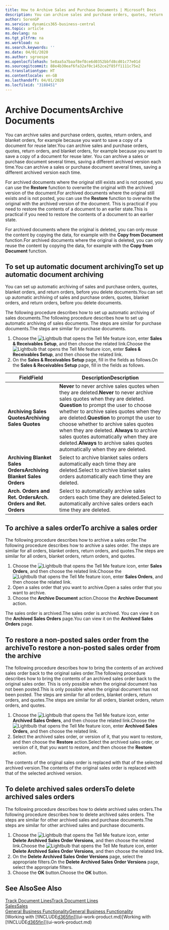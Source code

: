 ```yaml
---
title: How to Archive Sales and Purchase Documents | Microsoft Docs
description: You can archive sales and purchase orders, quotes, return orders, and blanket orders, and you can use the archived document to recreate the document that it was archived from.
author: SorenGP
ms.service: dynamics365-business-central
ms.topic: article
ms.devlang: na
ms.tgt_pltfrm: na
ms.workload: na
ms.search.keywords: ''
ms.date: 04/01/2020
ms.author: sgroespe
ms.openlocfilehash: 5e8aa5a7baaf8ef8ce6d0352bbfd8cd01c77e01d
ms.sourcegitcommit: 88e4b30eaf6fa32af0c1452ce2f85ff1111c75e2
ms.translationtype: HT
ms.contentlocale: en-GB
ms.lasthandoff: 04/01/2020
ms.locfileid: "3188451"
---
```

# <a name="archive-documents"></a><span data-ttu-id="2d6a0-103">Archive Documents</span><span class="sxs-lookup"><span data-stu-id="2d6a0-103">Archive Documents</span></span>
<span data-ttu-id="2d6a0-104">You can archive sales and purchase orders, quotes, return orders, and blanket orders, for example because you want to save a copy of a document for reuse later.</span><span class="sxs-lookup"><span data-stu-id="2d6a0-104">You can archive sales and purchase orders, quotes, return orders, and blanket orders, for example because you want to save a copy of a document for reuse later.</span></span> <span data-ttu-id="2d6a0-105">You can archive a sales or purchase document several times, saving a different archived version each time.</span><span class="sxs-lookup"><span data-stu-id="2d6a0-105">You can archive a sales or purchase document several times, saving a different archived version each time.</span></span>

<span data-ttu-id="2d6a0-106">For archived documents where the original still exists and is not posted, you can use the **Restore** function to overwrite the original with the archived version of the document.</span><span class="sxs-lookup"><span data-stu-id="2d6a0-106">For archived documents where the original still exists and is not posted, you can use the **Restore** function to overwrite the original with the archived version of the document.</span></span> <span data-ttu-id="2d6a0-107">This is practical if you need to restore the contents of a document to an earlier state.</span><span class="sxs-lookup"><span data-stu-id="2d6a0-107">This is practical if you need to restore the contents of a document to an earlier state.</span></span>

<span data-ttu-id="2d6a0-108">For archived documents where the original is deleted, you can only reuse the content by copying the data, for example with the **Copy from Document** function.</span><span class="sxs-lookup"><span data-stu-id="2d6a0-108">For archived documents where the original is deleted, you can only reuse the content by copying the data, for example with the **Copy from Document** function.</span></span>   

## <a name="to-set-up-automatic-document-archiving"></a><span data-ttu-id="2d6a0-109">To set up automatic document archiving</span><span class="sxs-lookup"><span data-stu-id="2d6a0-109">To set up automatic document archiving</span></span>  
<span data-ttu-id="2d6a0-110">You can set up automatic archiving of sales and purchase orders, quotes, blanket orders, and return orders, before you delete documents.</span><span class="sxs-lookup"><span data-stu-id="2d6a0-110">You can set up automatic archiving of sales and purchase orders, quotes, blanket orders, and return orders, before you delete documents.</span></span>

<span data-ttu-id="2d6a0-111">The following procedure describes how to set up automatic archiving of sales documents.</span><span class="sxs-lookup"><span data-stu-id="2d6a0-111">The following procedure describes how to set up automatic archiving of sales documents.</span></span> <span data-ttu-id="2d6a0-112">The steps are similar for purchase documents.</span><span class="sxs-lookup"><span data-stu-id="2d6a0-112">The steps are similar for purchase documents.</span></span>
1.  <span data-ttu-id="2d6a0-113">Choose the ![Lightbulb that opens the Tell Me feature](media/ui-search/search_small.png "Tell me what you want to do") icon, enter **Sales & Receivables Setup**, and then choose the related link.</span><span class="sxs-lookup"><span data-stu-id="2d6a0-113">Choose the ![Lightbulb that opens the Tell Me feature](media/ui-search/search_small.png "Tell me what you want to do") icon, enter **Sales & Receivables Setup**, and then choose the related link.</span></span>
2. <span data-ttu-id="2d6a0-114">On the **Sales & Receivables Setup** page, fill in the fields as follows.</span><span class="sxs-lookup"><span data-stu-id="2d6a0-114">On the **Sales & Receivables Setup** page, fill in the fields as follows.</span></span>

|<span data-ttu-id="2d6a0-115">Field</span><span class="sxs-lookup"><span data-stu-id="2d6a0-115">Field</span></span>|<span data-ttu-id="2d6a0-116">Description</span><span class="sxs-lookup"><span data-stu-id="2d6a0-116">Description</span></span>|
|-----|-----------|
|<span data-ttu-id="2d6a0-117">**Archiving Sales Quotes**</span><span class="sxs-lookup"><span data-stu-id="2d6a0-117">**Archiving Sales Quotes**</span></span>|<span data-ttu-id="2d6a0-118">**Never** to never archive sales quotes when they are deleted.</span><span class="sxs-lookup"><span data-stu-id="2d6a0-118">**Never** to never archive sales quotes when they are deleted.</span></span> <span data-ttu-id="2d6a0-119">**Question** to prompt the user to choose whether to archive sales quotes when they are deleted.</span><span class="sxs-lookup"><span data-stu-id="2d6a0-119">**Question** to prompt the user to choose whether to archive sales quotes when they are deleted.</span></span> <span data-ttu-id="2d6a0-120">**Always** to archive sales quotes automatically when they are deleted.</span><span class="sxs-lookup"><span data-stu-id="2d6a0-120">**Always** to archive sales quotes automatically when they are deleted.</span></span>|
|<span data-ttu-id="2d6a0-121">**Archiving Blanket Sales Orders**</span><span class="sxs-lookup"><span data-stu-id="2d6a0-121">**Archiving Blanket Sales Orders**</span></span>|<span data-ttu-id="2d6a0-122">Select to archive blanket sales orders automatically each time they are deleted.</span><span class="sxs-lookup"><span data-stu-id="2d6a0-122">Select to archive blanket sales orders automatically each time they are deleted.</span></span>|
|<span data-ttu-id="2d6a0-123">**Arch. Orders and Ret. Orders**</span><span class="sxs-lookup"><span data-stu-id="2d6a0-123">**Arch. Orders and Ret. Orders**</span></span>|<span data-ttu-id="2d6a0-124">Select to automatically archive sales orders each time they are deleted.</span><span class="sxs-lookup"><span data-stu-id="2d6a0-124">Select to automatically archive sales orders each time they are deleted.</span></span>|

## <a name="to-archive-a-sales-order"></a><span data-ttu-id="2d6a0-125">To archive a sales order</span><span class="sxs-lookup"><span data-stu-id="2d6a0-125">To archive a sales order</span></span>
<span data-ttu-id="2d6a0-126">The following procedure describes how to archive a sales order.</span><span class="sxs-lookup"><span data-stu-id="2d6a0-126">The following procedure describes how to archive a sales order.</span></span> <span data-ttu-id="2d6a0-127">The steps are similar for all orders, blanket orders, return orders, and quotes.</span><span class="sxs-lookup"><span data-stu-id="2d6a0-127">The steps are similar for all orders, blanket orders, return orders, and quotes.</span></span>

1.  <span data-ttu-id="2d6a0-128">Choose the ![Lightbulb that opens the Tell Me feature](media/ui-search/search_small.png "Tell me what you want to do") icon, enter **Sales Orders**, and then choose the related link.</span><span class="sxs-lookup"><span data-stu-id="2d6a0-128">Choose the ![Lightbulb that opens the Tell Me feature](media/ui-search/search_small.png "Tell me what you want to do") icon, enter **Sales Orders**, and then choose the related link.</span></span>  
2.  <span data-ttu-id="2d6a0-129">Open a sales order that you want to archive.</span><span class="sxs-lookup"><span data-stu-id="2d6a0-129">Open a sales order that you want to archive.</span></span>  
3.  <span data-ttu-id="2d6a0-130">Choose the **Archive Document** action.</span><span class="sxs-lookup"><span data-stu-id="2d6a0-130">Choose the **Archive Document** action.</span></span>

<span data-ttu-id="2d6a0-131">The sales order is archived.</span><span class="sxs-lookup"><span data-stu-id="2d6a0-131">The sales order is archived.</span></span> <span data-ttu-id="2d6a0-132">You can view it on the **Archived Sales Orders** page.</span><span class="sxs-lookup"><span data-stu-id="2d6a0-132">You can view it on the **Archived Sales Orders** page.</span></span>

## <a name="to-restore-a-non-posted-sales-order-from-the-archive"></a><span data-ttu-id="2d6a0-133">To restore a non-posted sales order from the archive</span><span class="sxs-lookup"><span data-stu-id="2d6a0-133">To restore a non-posted sales order from the archive</span></span>
<span data-ttu-id="2d6a0-134">The following procedure describes how to bring the contents of an archived sales order back to the original sales order.</span><span class="sxs-lookup"><span data-stu-id="2d6a0-134">The following procedure describes how to bring the contents of an archived sales order back to the original sales order.</span></span> <span data-ttu-id="2d6a0-135">This is only possible when the original document has not been posted.</span><span class="sxs-lookup"><span data-stu-id="2d6a0-135">This is only possible when the original document has not been posted.</span></span> <span data-ttu-id="2d6a0-136">The steps are similar for all orders, blanket orders, return orders, and quotes.</span><span class="sxs-lookup"><span data-stu-id="2d6a0-136">The steps are similar for all orders, blanket orders, return orders, and quotes.</span></span>

1. <span data-ttu-id="2d6a0-137">Choose the ![Lightbulb that opens the Tell Me feature](media/ui-search/search_small.png "Tell me what you want to do") icon, enter **Archived Sales Orders**, and then choose the related link.</span><span class="sxs-lookup"><span data-stu-id="2d6a0-137">Choose the ![Lightbulb that opens the Tell Me feature](media/ui-search/search_small.png "Tell me what you want to do") icon, enter **Archived Sales Orders**, and then choose the related link.</span></span>
2. <span data-ttu-id="2d6a0-138">Select the archived sales order, or version of it, that you want to restore, and then choose the **Restore** action.</span><span class="sxs-lookup"><span data-stu-id="2d6a0-138">Select the archived sales order, or version of it, that you want to restore, and then choose the **Restore** action.</span></span>  

<span data-ttu-id="2d6a0-139">The contents of the original sales order is replaced with that of the selected archived version.</span><span class="sxs-lookup"><span data-stu-id="2d6a0-139">The contents of the original sales order is replaced with that of the selected archived version.</span></span>

## <a name="to-delete-archived-sales-orders"></a><span data-ttu-id="2d6a0-140">To delete archived sales orders</span><span class="sxs-lookup"><span data-stu-id="2d6a0-140">To delete archived sales orders</span></span>
<span data-ttu-id="2d6a0-141">The following procedure describes how to delete archived sales orders.</span><span class="sxs-lookup"><span data-stu-id="2d6a0-141">The following procedure describes how to delete archived sales orders.</span></span> <span data-ttu-id="2d6a0-142">The steps are similar for other archived sales and purchase documents.</span><span class="sxs-lookup"><span data-stu-id="2d6a0-142">The steps are similar for other archived sales and purchase documents.</span></span>

1.  <span data-ttu-id="2d6a0-143">Choose the ![Lightbulb that opens the Tell Me feature](media/ui-search/search_small.png "Tell me what you want to do") icon, enter **Delete Archived Sales Order Versions**, and then choose the related link.</span><span class="sxs-lookup"><span data-stu-id="2d6a0-143">Choose the ![Lightbulb that opens the Tell Me feature](media/ui-search/search_small.png "Tell me what you want to do") icon, enter **Delete Archived Sales Order Versions**, and then choose the related link.</span></span>  
2.  <span data-ttu-id="2d6a0-144">On the **Delete Archived Sales Order Versions** page, select the appropriate filters.</span><span class="sxs-lookup"><span data-stu-id="2d6a0-144">On the **Delete Archived Sales Order Versions** page, select the appropriate filters.</span></span>  
3.  <span data-ttu-id="2d6a0-145">Choose the **OK** button.</span><span class="sxs-lookup"><span data-stu-id="2d6a0-145">Choose the **OK** button.</span></span>

## <a name="see-also"></a><span data-ttu-id="2d6a0-146">See Also</span><span class="sxs-lookup"><span data-stu-id="2d6a0-146">See Also</span></span>
[<span data-ttu-id="2d6a0-147">Track Document Lines</span><span class="sxs-lookup"><span data-stu-id="2d6a0-147">Track Document Lines</span></span>](across-how-to-track-document-lines.md)  
[<span data-ttu-id="2d6a0-148">Sales</span><span class="sxs-lookup"><span data-stu-id="2d6a0-148">Sales</span></span>](sales-manage-sales.md)  
[<span data-ttu-id="2d6a0-149">General Business Functionality</span><span class="sxs-lookup"><span data-stu-id="2d6a0-149">General Business Functionality</span></span>](ui-across-business-areas.md)  
<span data-ttu-id="2d6a0-150">[Working with [!INCLUDE[d365fin](includes/d365fin_md.md)]](ui-work-product.md)</span><span class="sxs-lookup"><span data-stu-id="2d6a0-150">[Working with [!INCLUDE[d365fin](includes/d365fin_md.md)]](ui-work-product.md)</span></span>
